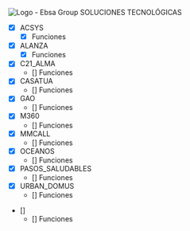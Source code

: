 
![Logo - Ebsa Group](https://ebsagroup.com.py/assets/images/contenido/header/logo_ebsa_30.png) SOLUCIONES TECNOLÓGICAS




- [x] ACSYS
	- [x] Funciones
- [x] ALANZA
    - [x] Funciones
- [x] C21_ALMA 
    - [] Funciones
- [x] CASATUA
    - [] Funciones
- [x] GAO 
    - [] Funciones
- [x] M360
    - [] Funciones
- [x] MMCALL
    - [] Funciones
- [x] OCEANOS
    - [] Funciones
- [x] PASOS_SALUDABLES 
    - [] Funciones
- [x] URBAN_DOMUS 
    - [] Funciones
- []
    - [] Funciones
